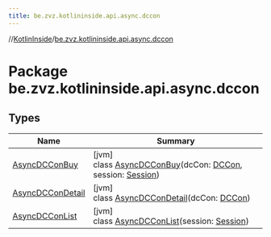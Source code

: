 ```yaml
---
title: be.zvz.kotlininside.api.async.dccon
---
```

//[KotlinInside](../../index.html)/[be.zvz.kotlininside.api.async.dccon](index.html)



# Package be.zvz.kotlininside.api.async.dccon



## Types

| Name | Summary |
|---|---|
| [AsyncDCConBuy](-async-d-c-con-buy/index.html) | [jvm]<br>class [AsyncDCConBuy](-async-d-c-con-buy/index.html)(dcCon: [DCCon](../be.zvz.kotlininside.api.type/-d-c-con/index.html), session: [Session](../be.zvz.kotlininside.session/-session/index.html)) |
| [AsyncDCConDetail](-async-d-c-con-detail/index.html) | [jvm]<br>class [AsyncDCConDetail](-async-d-c-con-detail/index.html)(dcCon: [DCCon](../be.zvz.kotlininside.api.type/-d-c-con/index.html)) |
| [AsyncDCConList](-async-d-c-con-list/index.html) | [jvm]<br>class [AsyncDCConList](-async-d-c-con-list/index.html)(session: [Session](../be.zvz.kotlininside.session/-session/index.html)) |

